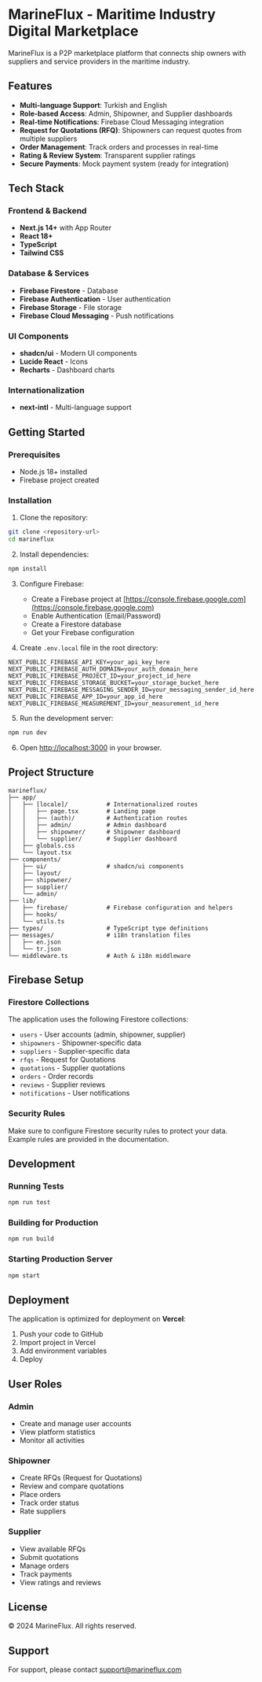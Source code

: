 # MarineFlux - Maritime Industry Digital Marketplace

MarineFlux is a P2P marketplace platform that connects ship owners with suppliers and service providers in the maritime industry.

## Features

- **Multi-language Support**: Turkish and English
- **Role-based Access**: Admin, Shipowner, and Supplier dashboards
- **Real-time Notifications**: Firebase Cloud Messaging integration
- **Request for Quotations (RFQ)**: Shipowners can request quotes from multiple suppliers
- **Order Management**: Track orders and processes in real-time
- **Rating & Review System**: Transparent supplier ratings
- **Secure Payments**: Mock payment system (ready for integration)

## Tech Stack

### Frontend & Backend
- **Next.js 14+** with App Router
- **React 18+**
- **TypeScript**
- **Tailwind CSS**

### Database & Services
- **Firebase Firestore** - Database
- **Firebase Authentication** - User authentication
- **Firebase Storage** - File storage
- **Firebase Cloud Messaging** - Push notifications

### UI Components
- **shadcn/ui** - Modern UI components
- **Lucide React** - Icons
- **Recharts** - Dashboard charts

### Internationalization
- **next-intl** - Multi-language support

## Getting Started

### Prerequisites

- Node.js 18+ installed
- Firebase project created

### Installation

1. Clone the repository:
```bash
git clone <repository-url>
cd marineflux
```

2. Install dependencies:
```bash
npm install
```

3. Configure Firebase:
   - Create a Firebase project at [https://console.firebase.google.com](https://console.firebase.google.com)
   - Enable Authentication (Email/Password)
   - Create a Firestore database
   - Get your Firebase configuration

4. Create `.env.local` file in the root directory:
```env
NEXT_PUBLIC_FIREBASE_API_KEY=your_api_key_here
NEXT_PUBLIC_FIREBASE_AUTH_DOMAIN=your_auth_domain_here
NEXT_PUBLIC_FIREBASE_PROJECT_ID=your_project_id_here
NEXT_PUBLIC_FIREBASE_STORAGE_BUCKET=your_storage_bucket_here
NEXT_PUBLIC_FIREBASE_MESSAGING_SENDER_ID=your_messaging_sender_id_here
NEXT_PUBLIC_FIREBASE_APP_ID=your_app_id_here
NEXT_PUBLIC_FIREBASE_MEASUREMENT_ID=your_measurement_id_here
```

5. Run the development server:
```bash
npm run dev
```

6. Open [http://localhost:3000](http://localhost:3000) in your browser.

## Project Structure

```
marineflux/
├── app/
│   ├── [locale]/           # Internationalized routes
│   │   ├── page.tsx        # Landing page
│   │   ├── (auth)/         # Authentication routes
│   │   ├── admin/          # Admin dashboard
│   │   ├── shipowner/      # Shipowner dashboard
│   │   └── supplier/       # Supplier dashboard
│   ├── globals.css
│   └── layout.tsx
├── components/
│   ├── ui/                 # shadcn/ui components
│   ├── layout/
│   ├── shipowner/
│   ├── supplier/
│   └── admin/
├── lib/
│   ├── firebase/           # Firebase configuration and helpers
│   ├── hooks/
│   └── utils.ts
├── types/                  # TypeScript type definitions
├── messages/               # i18n translation files
│   ├── en.json
│   └── tr.json
└── middleware.ts           # Auth & i18n middleware
```

## Firebase Setup

### Firestore Collections

The application uses the following Firestore collections:

- `users` - User accounts (admin, shipowner, supplier)
- `shipowners` - Shipowner-specific data
- `suppliers` - Supplier-specific data
- `rfqs` - Request for Quotations
- `quotations` - Supplier quotations
- `orders` - Order records
- `reviews` - Supplier reviews
- `notifications` - User notifications

### Security Rules

Make sure to configure Firestore security rules to protect your data. Example rules are provided in the documentation.

## Development

### Running Tests
```bash
npm run test
```

### Building for Production
```bash
npm run build
```

### Starting Production Server
```bash
npm start
```

## Deployment

The application is optimized for deployment on **Vercel**:

1. Push your code to GitHub
2. Import project in Vercel
3. Add environment variables
4. Deploy

## User Roles

### Admin
- Create and manage user accounts
- View platform statistics
- Monitor all activities

### Shipowner
- Create RFQs (Request for Quotations)
- Review and compare quotations
- Place orders
- Track order status
- Rate suppliers

### Supplier
- View available RFQs
- Submit quotations
- Manage orders
- Track payments
- View ratings and reviews

## License

© 2024 MarineFlux. All rights reserved.

## Support

For support, please contact support@marineflux.com



